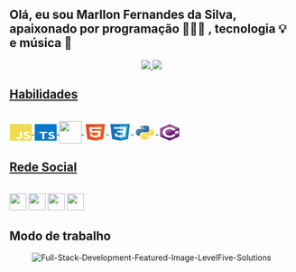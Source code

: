 ## Olá, eu sou Marllon Fernandes da Silva, apaixonado por programação 👨🏻‍💻 , tecnologia 💡 e música 🎹
<div align="center">
  <a href="https://github.com/marllonfernandes">
  <img height="180em" src="https://github-readme-stats.vercel.app/api?username=marllonfernandes&show_icons=true&theme=codepen&include_all_commits=true&count_private=true"/>
  <img height="180em" src="https://github-readme-stats.vercel.app/api/top-langs/?username=marllonfernandes&layout=compact&langs_count=7&theme=codepen"/>
</div>

## Habilidades

<div style="display: inline_block"><br>
  <img align="center" height="30" width="40" src="https://raw.githubusercontent.com/devicons/devicon/master/icons/javascript/javascript-plain.svg">
  <img align="center" height="30" width="40" src="https://raw.githubusercontent.com/devicons/devicon/master/icons/typescript/typescript-plain.svg">
  <img align="center" height="40" width="40" src="https://cdn-icons-png.flaticon.com/512/5969/5969059.png">
  <img align="center" height="30" width="40" src="https://raw.githubusercontent.com/devicons/devicon/master/icons/html5/html5-original.svg">
  <img align="center" height="30" width="40" src="https://raw.githubusercontent.com/devicons/devicon/master/icons/css3/css3-original.svg">
  <img align="center" height="30" width="40" src="https://raw.githubusercontent.com/devicons/devicon/master/icons/python/python-original.svg">
  <img align="center" height="30" width="40" src="https://raw.githubusercontent.com/devicons/devicon/master/icons/csharp/csharp-original.svg">
</div>
  
  ## Rede Social
 
<div style="display: inline_block"><br>
  <a href="https://www.instagram.com/fernandesmarllon/" target="_blank"><img src="https://cdn-icons-png.flaticon.com/512/174/174855.png" target="_blank" width="30px" height="30px"></a>
 	<a href="https://twitter.com/marllonfdes" target="_blank"><img src="https://cdn-icons-png.flaticon.com/512/174/174876.png" target="_blank" width="30px" height="30px"></a>
  <a href = "mailto:marllon.mfb@gmail.com"><img src="https://cdn-icons-png.flaticon.com/512/300/300228.png" target="_blank" width="30px" height="30px"></a>
  <a href="https://www.linkedin.com/in/marllon-fernandes-da-silva-99513629" target="_blank"><img src="https://cdn-icons-png.flaticon.com/512/174/174857.png" target="_blank" width="30px" height="30px"></a> 
</div>

  ## Modo de trabalho
<div align="center">

![Full-Stack-Development-Featured-Image-LevelFive-Solutions](https://user-images.githubusercontent.com/19729687/165854059-e59855e2-1040-43e9-8717-26dc373c191a.gif)
</div>